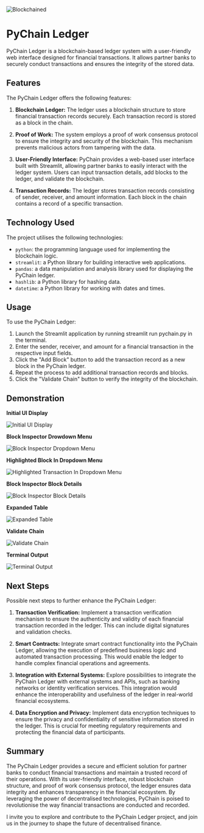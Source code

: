 ![Blockchained](img/blockchained.png)

# PyChain Ledger
PyChain Ledger is a blockchain-based ledger system with a user-friendly web interface designed for financial transactions. It allows partner banks to securely conduct transactions and ensures the integrity of the stored data.

## Features
The PyChain Ledger offers the following features:

1. **Blockchain Ledger:** The ledger uses a blockchain structure to store financial transaction records securely. Each transaction record is stored as a block in the chain.

2. **Proof of Work:** The system employs a proof of work consensus protocol to ensure the integrity and security of the blockchain. This mechanism prevents malicious actors from tampering with the data.

3. **User-Friendly Interface:** PyChain provides a web-based user interface built with Streamlit, allowing partner banks to easily interact with the ledger system. Users can input transaction details, add blocks to the ledger, and validate the blockchain.

4. **Transaction Records:** The ledger stores transaction records consisting of sender, receiver, and amount information. Each block in the chain contains a record of a specific transaction.

## Technology Used
The project utilises the following technologies:

- `python`: the programming language used for implementing the blockchain logic.
- `streamlit`: a Python library for building interactive web applications.
- `pandas`: a data manipulation and analysis library used for displaying the PyChain ledger.
- `hashlib`: a Python library for hashing data.
- `datetime`: a Python library for working with dates and times.

## Usage
To use the PyChain Ledger:

1. Launch the Streamlit application by running streamlit run pychain.py in the terminal.
2. Enter the sender, receiver, and amount for a financial transaction in the respective input fields.
3. Click the "Add Block" button to add the transaction record as a new block in the PyChain ledger.
4. Repeat the process to add additional transaction records and blocks.
5. Click the "Validate Chain" button to verify the integrity of the blockchain.

## Demonstration
**Initial UI Display**

![Initial UI Display](img/initial_ui_display.png)

**Block Inspector Drowdown Menu**

![Block Inspector Dropdown Menu](img/block_inspector_dropdown.png)

**Highlighted Block In Dropdown Menu**

![Highlighted Transaction In Dropdown Menu](img/transaction_in_dropdown.png)

**Block Inspector Block Details**

![Block Inspector Block Details](img/block_inspector_block_details.png)

**Expanded Table**

![Expanded Table](img/expanded_table.png)

**Validate Chain**

![Validate Chain](img/validate_chain.png)

**Terminal Output**

![Terminal Output](img/terminal_output.png)

## Next Steps
Possible next steps to further enhance the PyChain Ledger:

1. **Transaction Verification:** Implement a transaction verification mechanism to ensure the authenticity and validity of each financial transaction recorded in the ledger. This can include digital signatures and validation checks.

2. **Smart Contracts:** Integrate smart contract functionality into the PyChain Ledger, allowing the execution of predefined business logic and automated transaction processing. This would enable the ledger to handle complex financial operations and agreements.

3. **Integration with External Systems:** Explore possibilities to integrate the PyChain Ledger with external systems and APIs, such as banking networks or identity verification services. This integration would enhance the interoperability and usefulness of the ledger in real-world financial ecosystems.

4. **Data Encryption and Privacy:** Implement data encryption techniques to ensure the privacy and confidentiality of sensitive information stored in the ledger. This is crucial for meeting regulatory requirements and protecting the financial data of participants.

## Summary
The PyChain Ledger provides a secure and efficient solution for partner banks to conduct financial transactions and maintain a trusted record of their operations. With its user-friendly interface, robust blockchain structure, and proof of work consensus protocol, the ledger ensures data integrity and enhances transparency in the financial ecosystem. By leveraging the power of decentralised technologies, PyChain is poised to revolutionise the way financial transactions are conducted and recorded.

I invite you to explore and contribute to the PyChain Ledger project, and join us in the journey to shape the future of decentralised finance.


